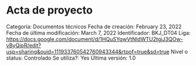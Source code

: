 # Acta de proyecto

Categoría: Documentos técnicos
Fecha de creación: February 23, 2022
Fecha de última modificación: March 7, 2022
Identificador: BKJ_DT04
Liga: https://docs.google.com/document/d/1HQuSYqwVtNIdWTU2tgjJ3QOw-vByQjpR/edit?usp=sharing&ouid=111933760542760943344&rtpof=true&sd=true
Nivel o status: Controlado
Se utiliza?: Yes
Última versión: 1.0